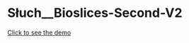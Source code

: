 # Słuch__Bioslices-Second-V2

<a href = "https://sonfinity-poland.github.io/Sluch__BioSlices--Second-V2/.">Click to see the demo</a>
